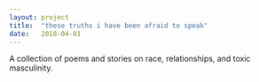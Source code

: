 ```yaml
---
layout: project
title:  "these truths i have been afraid to speak"
date:   2018-04-01
---
```


A collection of poems and stories on race, relationships, and toxic masculinity.

